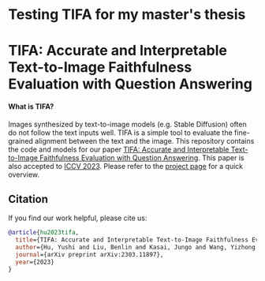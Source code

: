 # Testing TIFA for my master's thesis

# TIFA: Accurate and Interpretable Text-to-Image Faithfulness Evaluation with Question Answering

#### What is TIFA?
Images synthesized by text-to-image models (e.g. Stable Diffusion) often do not follow the text inputs well.
TIFA is a simple tool to evaluate the fine-grained alignment between the text and the image.
This repository contains the code and models for our paper [TIFA: Accurate and Interpretable Text-to-Image Faithfulness Evaluation with Question Answering](https://arxiv.org/abs/2303.11897). This paper is also accepted to [ICCV 2023](https://openaccess.thecvf.com/content/ICCV2023/html/Hu_TIFA_Accurate_and_Interpretable_Text-to-Image_Faithfulness_Evaluation_with_Question_Answering_ICCV_2023_paper.html). Please refer to the [project page](https://tifa-benchmark.github.io/) for a quick overview.

## Citation
If you find our work helpful, please cite us:

```bibtex
@article{hu2023tifa,
  title={TIFA: Accurate and Interpretable Text-to-Image Faithfulness Evaluation with Question Answering},
  author={Hu, Yushi and Liu, Benlin and Kasai, Jungo and Wang, Yizhong and Ostendorf, Mari and Krishna, Ranjay and Smith, Noah A},
  journal={arXiv preprint arXiv:2303.11897},
  year={2023}
}
```

